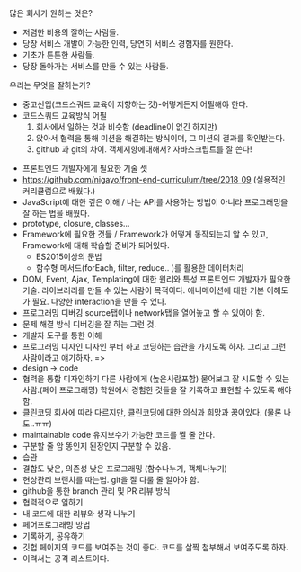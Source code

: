 많은 회사가 원하는 것은?

- 저렴한 비용의 잘하는 사람들.
- 당장 서비스 개발이 가능한 인력, 당연히 서비스 경험자를 원한다.
- 기초가 튼튼한 사람들.
- 당장 돌아가는 서비스를 만들 수 있는 사람들.

우리는 무엇을 잘하는가?

- 중고신입(코드스쿼드 교육이 지향하는 것)-어떻게든지 어필해야 한다.
- 코드스쿼드 교육방식 어필
  1. 회사에서 일하는 것과 비슷함 (deadline이 없긴 하지만)
  2. 앉아서 협력을 통해 미션을 해결하는 방식이며, 그 미션의 결과를 확인받는다.
  3. github 과 git의 차이. 객체지향에대해서? 자바스크립트를 잘 쓴다!

* 프론트엔드 개발자에게 필요한 기술 셋
* https://github.com/nigayo/front-end-curriculum/tree/2018_09 (실용적인 커리큘럼으로 배웠다.)
* JavaScript에 대한 깊은 이해 / 나는 API를 사용하는 방법이 아니라 프로그래밍을 잘 하는 법을 배웠다.
* prototype, closure, classes...
* Framework에 필요한 것들 / Framework가 어떻게 동작되는지 알 수 있고, Framework에 대해 학습할 준비가 되어있다.
  - ES2015이상의 문법
  - 함수형 메서드(forEach, filter, reduce.. )를 활용한 데이터처리
* DOM, Event, Ajax, Templating에 대한 원리와 특성
  프론트엔드 개발자가 필요한 기술. 라이브러리를 만들 수 있는 사람이 목적이다. 애니메이션에 대한 기본 이해도가 필요. 다양한 interaction을 만들 수 있다.
* 프로그래밍 디버깅
  source탭이나 network탭을 열어놓고 할 수 있어야 함.
* 문제 해결 방식
  디버깅을 잘 하는 그런 것.
* 개발자 도구를 통한 이해
* 프로그래밍 디자인
  디자인 부터 하고 코딩하는 습관을 가지도록 하자. 그리고 그런 사람이라고 얘기하자. =>
* design -> code
* 협력을 통합 디자인하기
  다른 사람에게 (높은사람포함) 물어보고 잘 시도할 수 있는 사람.(페어 프로그래밍) 학원에서 경험한 것들을 잘 기록하고 표현할 수 있도록 해야 함.
* 클린코딩
  회사에 따라 다르지만, 클린코딩에 대한 의식과 희망과 꿈이있다. (물론 나도..ㅠㅠ)
* maintainable code
  유지보수가 가능한 코드를 짤 줄 안다.
* 구분할 줄 암
  똥인지 된장인지 구분할 수 있음.
* 습관
* 결합도 낮은, 의존성 낮은 프로그래밍 (함수나누기, 객체나누기)
* 현상관리
  브랜치를 따는법. git을 잘 다룰 줄 알아야 함.
* github을 통한 branch 관리 및 PR 리뷰 방식
* 협력적으로 일하기
* 내 코드에 대한 리뷰와 생각 나누기
* 페어프로그래밍 방법
* 기록하기, 공유하기
* 깃헙 페이지의 코드를 보여주는 것이 좋다. 코드를 살짝 첨부해서 보여주도록 하자.
* 이력서는 공격 리스트이다.
